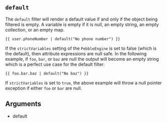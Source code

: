 ## `default`
The `default` filter will render a default value if and only if the object being filtered is empty.
A variable is empty if it is null, an empty string, an empty collection, or an empty map.
```
{{ user.phoneNumber | default("No phone number") }}
```
If the `strictVariables` setting of the `PebbleEngine` is set to false (which is the default), then
attribute expressions are null safe. In the following example, if `foo`, `bar`, or `baz` are null the output
will become an empty string which is a perfect use case for the default filter:
```
{{ foo.bar.baz | default("No baz") }}
```
If `strictVariables` is set to `true`, the above example will throw a null pointer exception if either
`foo` or `bar` are null.

## Arguments
- default